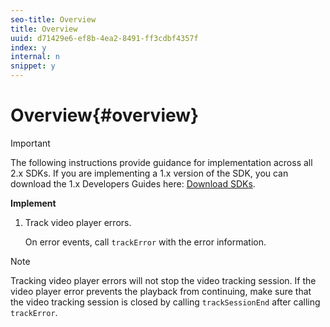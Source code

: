 ```yaml
---
seo-title: Overview
title: Overview
uuid: d71429e6-ef8b-4ea2-8491-ff3cdbf4357f
index: y
internal: n
snippet: y
---
```


# Overview{#overview}

>[!IMPORTANT]
>
>The following instructions provide guidance for implementation across all 2.x SDKs. If you are implementing a 1.x version of the SDK, you can download the 1.x Developers Guides here: [Download SDKs](../../sdk-implement/download-sdks.md).

**Implement**

1. Track video player errors.

   On error events, call `trackError` with the error information.

>[!NOTE]
>
>Tracking video player errors will not stop the video tracking session. If the video player error prevents the playback from continuing, make sure that the video tracking session is closed by calling `trackSessionEnd` after calling `trackError`.

